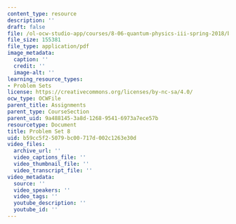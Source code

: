 ```yaml
---
content_type: resource
description: ''
draft: false
file: /ol-ocw-studio-app/courses/8-06-quantum-physics-iii-spring-2018/b59cc5f25079bc00717d002c1263e30d_MIT8_06S18ps8.pdf
file_size: 155381
file_type: application/pdf
image_metadata:
  caption: ''
  credit: ''
  image-alt: ''
learning_resource_types:
- Problem Sets
license: https://creativecommons.org/licenses/by-nc-sa/4.0/
ocw_type: OCWFile
parent_title: Assignments
parent_type: CourseSection
parent_uid: 9a488145-3a8d-1268-9541-6973a7ece57b
resourcetype: Document
title: Problem Set 8
uid: b59cc5f2-5079-bc00-717d-002c1263e30d
video_files:
  archive_url: ''
  video_captions_file: ''
  video_thumbnail_file: ''
  video_transcript_file: ''
video_metadata:
  source: ''
  video_speakers: ''
  video_tags: ''
  youtube_description: ''
  youtube_id: ''
---
```

